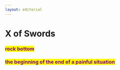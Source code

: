 ```yaml
---
layout: editorial
---
```


# X of Swords

###

### <mark style="color:purple;">rock bottom</mark>

### <mark style="color:purple;">the beginning of the end of a painful situation</mark>

<mark style="color:purple;"></mark>

<mark style="color:purple;"></mark>
